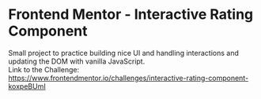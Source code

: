 # Frontend Mentor - Interactive Rating Component

Small project to practice building nice UI and handling interactions and updating the DOM with vanilla JavaScript. <br/>
Link to the Challenge: https://www.frontendmentor.io/challenges/interactive-rating-component-koxpeBUmI
